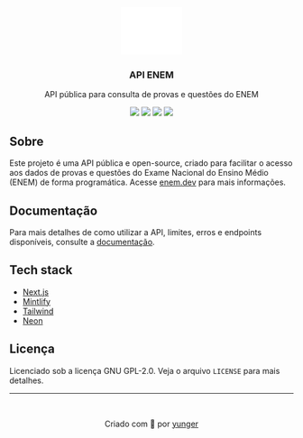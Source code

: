 <p align="center">
  <a href="https://enem.dev">
    <picture>
      <source media="(prefers-color-scheme: dark)" srcset="./docs/assets/dark.svg">
      <source media="(prefers-color-scheme: light)" srcset="./docs/assets/light.svg">
      <img alt="API ENEM" src="./docs/assets/dark.svg" height="84">
    </picture>
  </a>
  <h3 align="center">API ENEM</h3>
  <p align="center">API pública para consulta de provas e questões do ENEM</p>
  <p align="center">
    <a href="https://api.enem.dev/v1" target="_blank"><img src="https://img.shields.io/website?label=API%20Status&style=flat-square&up_color=07c983&colorA=000000&url=https%3A%2F%2Fapi.enem.dev%2Fv1" /></a>
    <img src="https://img.shields.io/github/languages/code-size/yunger7/enem-api?colorA=000000&colorB=07c983&label=Code%20size&logo=github&logoColor=ffffff&style=flat-square" />
    <img src="https://img.shields.io/github/languages/top/yunger7/enem-api?colorA=000000&colorB=07c983&label=TypeScript&logo=typescript&logoColor=ffffff&style=flat-square" />
    <img src="https://img.shields.io/github/license/yunger7/enem-api?colorA=000000&colorB=07c983&label=License&logo=github&logoColor=ffffff&style=flat-square" />
  </p>
</p>

## Sobre
Este projeto é uma API pública e open-source, criado para facilitar o acesso aos dados de provas e questões do Exame Nacional do Ensino Médio (ENEM) de forma programática. Acesse [enem.dev](https://enem.dev) para mais informações.

## Documentação
Para mais detalhes de como utilizar a API, limites, erros e endpoints disponíveis, consulte a [documentação](https://docs.enem.dev).

## Tech stack
- [Next.js](https://nextjs.org)
- [Mintlify](https://mintlify.com)
- [Tailwind](https://tailwindcss.com)
- [Neon](https://neon.tech)

## Licença
Licenciado sob a licença GNU GPL-2.0. Veja o arquivo `LICENSE` para mais detalhes.

<hr /><br />

<p align="center">Criado com 💚 por <a href="https://github.com/yunger7">yunger</a></p>

